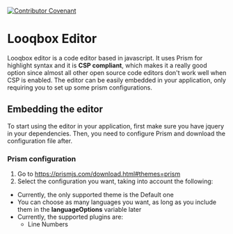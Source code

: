 [![Contributor Covenant](https://img.shields.io/badge/Contributor%20Covenant-v1.4%20adopted-ff69b4.svg)](code-of-conduct.md)

# Looqbox Editor

Looqbox editor is a code editor based in javascript. It uses Prism for highlight syntax and it is **CSP compliant**, which makes it a really good option since almost all other open source code editors don't work well when CSP is enabled. The editor can be easily embedded in your application, only requiring you to set up some prism configurations.

## Embedding the editor

To start using the editor in your application, first make sure you have jquery in your dependencies. Then, you need to configure Prism and download the configuration file after.

### Prism configuration

1. Go to https://prismjs.com/download.html#themes=prism
2. Select the configuration you want, taking into account the following:
- Currently, the only supported theme is the Default one
- You can choose as many languages you want, as long as you include them in the **languageOptions** variable later
- Currently, the supported plugins are:
  - Line Numbers
